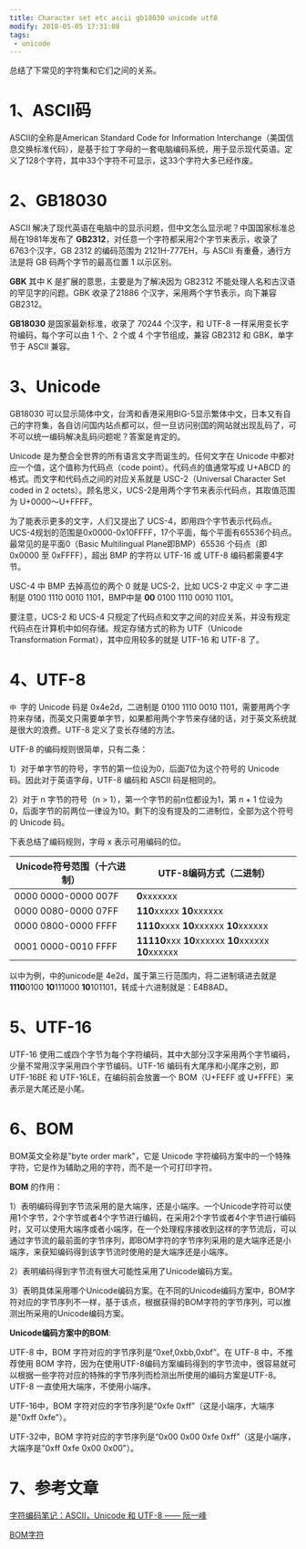 ```yaml
---
title: Character set etc ascii gb18030 unicode utf8
modify: 2018-05-05 17:31:08
tags:
 - unicode
---
```


总结了下常见的字符集和它们之间的关系。

<!-- more -->

# 1、ASCII码

ASCII的全称是American Standard Code for Information Interchange（美国信息交换标准代码），是基于拉丁字母的一套电脑编码系统，用于显示现代英语。定义了128个字符，其中33个字符不可显示，这33个字符大多已经作废。

# 2、GB18030

ASCII 解决了现代英语在电脑中的显示问题，但中文怎么显示呢？中国国家标准总局在1981年发布了 **GB2312**，对任意一个字符都采用2个字节来表示，收录了6763个汉字，GB 2312 的编码范围为 2121H-777EH，与 ASCII 有重叠，通行方法是将 GB 码两个字节的最高位置 1 以示区别。

**GBK** 其中 K 是扩展的意思，主要是为了解决因为 GB2312 不能处理人名和古汉语的罕见字的问题。GBK 收录了21886 个汉字，采用两个字节表示，向下兼容 GB2312。

**GB18030** 是国家最新标准，收录了 70244 个汉字，和 UTF-8 一样采用变长字符编码，每个字可以由 1 个、2 个或 4 个字节组成，兼容 GB2312 和 GBK，单字节于 ASCII 兼容。

# 3、Unicode

GB18030 可以显示简体中文，台湾和香港采用BIG-5显示繁体中文，日本又有自己的字符集，各自访问国内站点都可以，但一旦访问别国的网站就出现乱码了，可不可以统一编码解决乱码问题呢？答案是肯定的。

Unicode 是为整合全世界的所有语言文字而诞生的。任何文字在 Unicode 中都对应一个值，这个值称为代码点（code point）。代码点的值通常写成 U+ABCD 的格式。而文字和代码点之间的对应关系就是 USC-2（Universal Character Set coded in 2 octets）。顾名思义，UCS-2是用两个字节来表示代码点，其取值范围为 U+0000～U+FFFF。

为了能表示更多的文字，人们又提出了 UCS-4，即用四个字节表示代码点。UCS-4规划的范围是0x0000-0x10FFFF，17个平面，每个平面有65536个码点。最常见的是平面0（Basic Multilingual Plane即BMP）65536 个码点（即 0x0000 至 0xFFFF），超出 BMP 的字符以 UTF-16 或 UTF-8 编码都需要4字节。

USC-4 中 BMP 去掉高位的两个 0 就是 UCS-2，比如 UCS-2 中定义 `中` 字二进制是 0100 1110 0010 1101，BMP中是 **00** 0100 1110 0010 1101。

要注意，UCS-2 和 UCS-4 只规定了代码点和文字之间的对应关系，并没有规定代码点在计算机中如何存储。规定存储方式的称为 UTF（Unicode Transformation Format），其中应用较多的就是 UTF-16 和 UTF-8 了。

# 4、UTF-8

`中 `字的 Unicode 码是 0x4e2d，二进制是 0100 1110 0010 1101，需要用两个字符来存储，而英文只需要单字节，如果都用两个字节来存储的话，对于英文系统就是很大的浪费。UTF-8 定义了变长存储的方法。

UTF-8 的编码规则很简单，只有二条：

1）对于单字节的符号，字节的第一位设为0，后面7位为这个符号的 Unicode 码。因此对于英语字母，UTF-8 编码和 ASCII 码是相同的。

2）对于 n 字节的符号（n > 1），第一个字节的前n位都设为1，第 n + 1 位设为 0，后面字节的前两位一律设为10。剩下的没有提及的二进制位，全部为这个符号的 Unicode 码。


下表总结了编码规则，字母 x 表示可用编码的位。

| Unicode符号范围（十六进制） | UTF-8编码方式（二进制）                             |
| --------------------------- | --------------------------------------------------- |
| 0000 0000-0000 007F         | **0**xxxxxxx                                        |
| 0000 0080-0000 07FF         | **110**xxxxx **10**xxxxxx                           |
| 0000 0800-0000 FFFF         | **1110**xxxx **10**xxxxxx **10**xxxxxx              |
| 0001 0000-0010 FFFF         | **11110**xxx **10**xxxxxx **10**xxxxxx **10**xxxxxx |

以中为例，中的unicode是 4e2d，属于第三行范围内，将二进制填进去就是 **1110**0100 **10**111000 **10**101101，转成十六进制就是：E4B8AD。

# 5、UTF-16

UTF-16 使用二或四个字节为每个字符编码，其中大部分汉字采用两个字节编码，少量不常用汉字采用四个字节编码。UTF-16 编码有大尾序和小尾序之别，即 UTF-16BE 和 UTF-16LE，在编码前会放置一个 BOM（U+FEFF 或 U+FFFE）来表示是大尾还是小尾。

# 6、BOM

BOM英文全称是"byte order mark"，它是 Unicode 字符编码方案中的一个特殊字符，它是作为辅助之用的字符，而不是一个可打印字符。

**BOM** 的作用：

1）表明编码得到字节流采用的是大端序，还是小端序。一个Unicode字符可以使用1个字节，2个字节或者4个字节进行编码，在采用2个字节或者4个字节进行编码时，又可以使用大端序或者小端序，在一个处理程序接收到这样的字节流后，可以通过字节流的最前面的字节序列，即BOM字符的字节序列采用的是大端序还是小端序，来获知编码得到该字节流时使用的是大端序还是小端序。

2）表明编码得到字节流有很大可能性采用了Unicode编码方案。

3）表明具体采用哪个Unicode编码方案。在不同的Unicode编码方案中，BOM字符对应的字节序列不一样，基于该点，根据获得的BOM字符的字节序列，可以推测出所采用的Unicode编码方案。

**Unicode编码方案中的BOM**:

UTF-8 中，BOM 字符对应的字节序列是“0xef,0xbb,0xbf”。在 UTF-8 中，不推荐使用 BOM 字符，因为在使用UTF-8编码方案编码得到的字节流中，很容易就可以根据一些字符对应的特殊的字节序列而检测出所使用的编码方案是UTF-8。UTF-8 一直使用大端序，不使用小端序。

UTF-16中，BOM 字符对应的字节序列是“0xfe 0xff”（这是小端序，大端序是"0xff 0xfe"）。

UTF-32中，BOM 字符对应的字节序列是“0x00 0x00 0xfe 0xff”（这是小端序，大端序是"0xff 0xfe 0x00 0x00"）。

# 7、参考文章

[字符编码笔记：ASCII，Unicode 和 UTF-8 —— 阮一峰](http://www.ruanyifeng.com/blog/2007/10/ascii_unicode_and_utf-8.html)

[BOM字符](https://blog.csdn.net/dslztx/article/details/48947097)